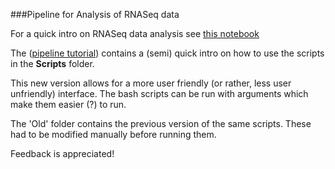 ###Pipeline for Analysis of RNASeq data


For a quick intro on RNASeq data analysis see [this notebook](A_Quick_Intro_RNASeq.ipynb)

The ([pipeline tutorial](Pipeline.ipynb)) contains a (semi) quick intro on how to use the scripts in the **Scripts** folder.

This new version allows for a more user friendly (or rather, less user unfriendly) interface. The bash scripts can be run with arguments which make them easier (?) to run.

The 'Old' folder contains the previous version of the same scripts. These had to be modified manually before running them. 

Feedback is appreciated! 


